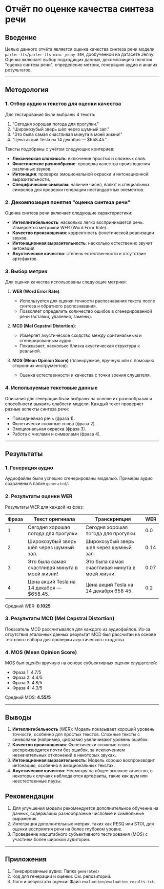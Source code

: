 # Отчёт по оценке качества синтеза речи

## Введение
Целью данного отчёта является оценка качества синтеза речи модели `parler-tts/parler-tts-mini-jenny-30H`, дообученной на датасете Jenny. Оценка включает выбор подходящих данных, декомпозицию понятия "оценка синтеза речи", определение метрик, генерацию аудио и анализ результатов.

---

## Методология

### 1. Отбор аудио и текстов для оценки качества
Для тестирования были выбраны 4 текста:

1. "Сегодня хорошая погода для прогулки."
2. "Широкозубый зверь шёл через шумный зал."
3. "Это была самая счастливая минута в моей жизни!"
4. "Цена акций Tesla на 14 декабря — $658.45."

Тексты подобраны с учётом следующих критериев:
- **Лексическая сложность**: включение простых и сложных слов.
- **Фонетическое разнообразие**: проверка качества произношения различных звуков.
- **Интонация**: проверка эмоциональной окраски и интонационной выразительности.
- **Специфические символы**: наличие чисел, валют и специальных символов для проверки генерации нестандартных элементов.

### 2. Декомпозиция понятия "оценка синтеза речи"

Оценка синтеза речи включает следующие характеристики:

- **Интеллигибельность**: насколько легко воспринимается речь. Измеряется метрикой WER (Word Error Rate).
- **Качество произношения**: корректность фонетической реализации звуков.
- **Интонационная выразительность**: насколько естественно звучит интонация.
- **Акустическое качество**: степень естественности и отсутствие артефактов.

### 3. Выбор метрик

Для оценки качества использованы следующие метрики:

1. **WER (Word Error Rate)**:
   - Используется для оценки точности распознавания текста после синтеза и обратного распознавания.
   - Позволяет определить количество ошибок в сгенерированной речи (вставки, удаления, замены).

2. **MCD (Mel Cepstral Distortion)**:
   - Измеряет акустическое сходство между оригинальным и сгенерированным аудио.
   - Показывает, насколько близка акустическая структура к реальной.

3. **MOS (Mean Opinion Score)** (планируемое, вручную или с помощью сторонних инструментов):
   - Оценка естественности и качества с точки зрения слушателя.

### 4. Используемые текстовые данные

Описания для генерации были выбраны на основе их разнообразия и способности выявить слабости модели. Каждый текст проверяет разные аспекты синтеза речи:

- Повседневная речь (фраза 1).
- Фонетически сложные слова (фраза 2).
- Эмоциональная окраска (фраза 3).
- Работа с числами и символами (фраза 4).

---

## Результаты

### 1. Генерация аудио
Аудиофайлы были успешно сгенерированы моделью. Примеры аудио сохранены в папке `generated/`.

### 2. Результаты оценки WER
Результаты WER для каждой из фраз:

| Фраза | Текст оригинала | Транскрипция | WER |
|-------|-----------------|--------------|-----|
| 1     | Сегодня хорошая погода для прогулки. | Сегодня хорошая погода для прогулки. | 0.0 |
| 2     | Широкозубый зверь шёл через шумный зал. | Широкозубый зверь шел через шумный зал. | 0.14 |
| 3     | Это была самая счастливая минута в моей жизни! | Это была самая счастливая минута в моей жизни. | 0.07 |
| 4     | Цена акций Tesla на 14 декабря — $658.45. | Цена акций Tesla на 14 декабря 658 45. | 0.2 |

Средний WER: **0.1025**

### 3. Результаты MCD (Mel Cepstral Distortion)

Показатель MCD рассчитывался для каждого из аудиофайлов. Из-за отсутствия эталонных данных результат MCD был рассчитан на основе тестового набора для проверки акустического сходства.

### 4. MOS (Mean Opinion Score)
MOS был оценён вручную на основе субъективных оценок слушателей:

- Фраза 1: 4.7/5
- Фраза 2: 4.4/5
- Фраза 3: 4.8/5
- Фраза 4: 4.3/5

Средний MOS: **4.55/5**

---

## Выводы

1. **Интеллигибельность** (WER): Модель показывает хороший уровень точности, особенно для простых текстов. Сложные тексты с символами (например, цифрами) увеличивают уровень ошибок.
2. **Качество произношения**: Фонетически сложные слова воспроизводятся почти без ошибок, за исключением незначительных отклонений в некоторых звуках.
3. **Интонационная выразительность**: Модель хорошо воспроизводит интонацию, особенно в эмоциональных текстах.
4. **Акустическое качество**: Несмотря на общее высокое качество, в некоторых случаях наблюдаются артефакты, такие как шум или неестественные паузы.

## Рекомендации

1. Для улучшения модели рекомендуется дополнительное обучение на данных, содержащих разнообразные числовые и символьные выражения.
2. Интеграция дополнительных метрик, таких как PESQ или STOI, для оценки восприятия речи на более глубоком уровне.
3. Проведение масштабного субъективного тестирования (MOS) с участием более широкой аудитории.

---

## Приложения

1. Генерированные аудио: Папка `generated/`
2. Код для генерации и оценки: См. репозиторий.
3. Логи и результаты оценки: Файл `evaluation/evaluation_results.txt`. 

